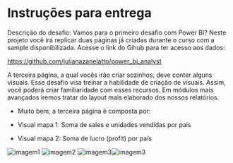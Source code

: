 # Instruções para entrega
Descrição do desafio: Vamos para o primeiro desafio com Power BI? Neste projeto você irá replicar duas páginas já criadas durante o curso com a sample disponibilizada. Acesse o link do Gihub para ter acesso aos dados: 

https://github.com/julianazanelatto/power_bi_analyst 

A terceira página, a qual vocês irão criar sozinhos, deve conter alguns visuais. Esse desafio visa treinar a habilidade de criação de visuais. Assim, você poderá criar familiaridade com esses recursos. Em módulos mais avançados iremos tratar do layout mais elaborado dos nossos relatórios.  

- Muito bem, a terceira página é composta por: 

- Visual mapa 1: Soma de sales e unidades vendidas por país 

- Visual mapa 2: Soma de lucro (profit) por país 

![imagem1](https://github.com/user-attachments/assets/34d04eaa-f586-421f-9f52-ce8ffaa45201)
![imagem2](https://github.com/user-attachments/assets/9ba090f4-bf12-4d1a-aaae-beaa8cd99c91)
![imagem3](https://github.com/user-attachments/assets/96805dd9-f2dd-4279-89da-8fb49541f1d2)![imagem3](https://github.com/user-attachments/assets/96805dd9-f2dd-4279-89da-8fb49541f1d2)